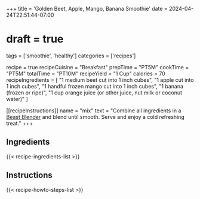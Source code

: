 +++
title = 'Golden Beet, Apple, Mango, Banana Smoothie'
date = 2024-04-24T22:51:44-07:00
# draft = true
tags = ['smoothie', 'healthy']
categories = ['recipes']

recipe = true
recipeCuisine = "Breakfast"
prepTime = "PT5M"
cookTime = "PT5M"
totalTime = "PT10M"
recipeYield = "1 Cup"
calories = 70
recipeIngredients = [
  "1 medium beet cut into 1 inch cubes",
  "1 apple cut into 1 inch cubes",
  "1 handful frozen mango cut into 1 inch cubes",
  "1 banana (frozen or ripe)",
  "1 cup orange juice (or other juice, nut milk or coconut water)"
]

[[recipeInstructions]]
  name = "mix"
  text = "Combine all ingredients in a [Beast Blender](https://www.amazon.com/Blender-Smoothies-Kitchen-Countertop-Reusable/dp/B0CP9QTY8Y?crid=1E61SFUZZ73F5&dib=eyJ2IjoiMSJ9.M7OLG2-UIV-lBrE7W9BX8ucZMtHhIDcC-UwXUXU9U483qi6cP44rUCHWY2I7PJ4WYiO1EmfU3ms9xBokwZ8EcBQUAXisNW7FiNskyboX2Lp5VXGo9kZslOh_XGORTGiAfQFS1veAKPaS_PFcUZLF-803jB0x8vOeeq-YBDnhR7fM7TZvzlNIkXSjzxnbpaI5hAB3RpE1ujjpu8T380qVi1VB4j446mC4Cb1Go9nPgj4.o1VG1idGoid0PgxqAEf3rpDwLRsmDXcShm7VIoJsF04&dib_tag=se&keywords=beast+blender&qid=1714024895&sprefix=beast%2Caps%2C127&sr=8-5&linkCode=ll1&tag=grrquarterly-20&linkId=3ed11397c0f18dbbc50d10164de7ba74&language=en_US&ref_=as_li_ss_tl) and blend until smooth. Serve and enjoy a cold refreshing treat."
+++

## Ingredients

{{< recipe-ingredients-list >}}

<!--more-->

## Instructions 

{{< recipe-howto-steps-list >}}

